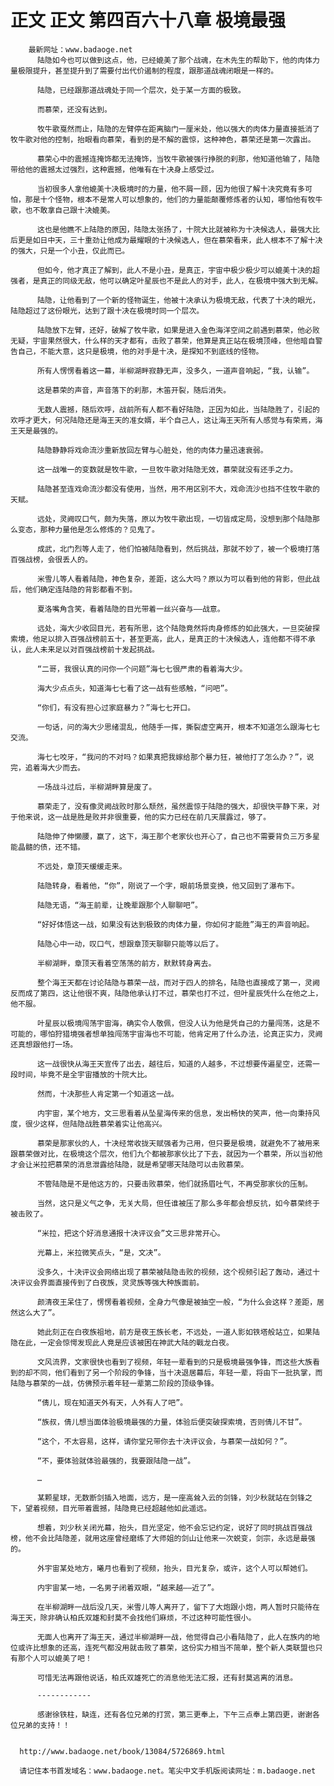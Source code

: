 # 正文 正文 第四百六十八章 极境最强
        最新网址：www.badaoge.net
          陆隐如今也可以做到这点，他，已经媲美了那个战魂，在木先生的帮助下，他的肉体力量极限提升，甚至提升到了需要付出代价遏制的程度，跟那道战魂闭眼是一样的。
      
          陆隐，已经跟那道战魂处于同一个层次，处于某一方面的极致。
      
          而慕荣，还没有达到。
      
          牧牛歌戛然而止，陆隐的左臂停在距离脑门一厘米处，他以强大的肉体力量直接抵消了牧牛歌对他的控制，抬眼看向慕荣，看到的是不解的震惊，这种神色，慕荣还是第一次露出。
      
          慕荣心中的震撼连掩饰都无法掩饰，当牧牛歌被强行挣脱的刹那，他知道他输了，陆隐带给他的震撼太过强烈，这种震撼，他唯有在十决身上感受过。
      
          当初很多人拿他媲美十决极境时的力量，他不屑一顾，因为他很了解十决究竟有多可怕，那是十个怪物，根本不是常人可以想象的，他们的力量能颠覆修炼者的认知，哪怕他有牧牛歌，也不敢拿自己跟十决媲美。
      
          这也是他瞧不上陆隐的原因，陆隐太张扬了，十院大比就被称为十决候选人，最强大比后更是如日中天，三十重劲让他成为最耀眼的十决候选人，但在慕荣看来，此人根本不了解十决的强大，只是一个小丑，仅此而已。
      
          但如今，他才真正了解到，此人不是小丑，是真正，宇宙中极少极少可以媲美十决的超强者，是真正的同级无敌，他可以确定叶星辰也不是此人的对手，此人，在极境中强大到无解。
      
          陆隐，让他看到了一个新的怪物诞生，他被十决承认为极境无敌，代表了十决的眼光，陆隐超过了这份眼光，达到了跟十决在极境时同一个层次。
      
          陆隐放下左臂，还好，破解了牧牛歌，如果是进入金色海洋空间之前遇到慕荣，他必败无疑，宇宙果然很大，什么样的天才都有，击败了慕荣，他算是真正站在极境顶峰，但他暗自警告自己，不能大意，这只是极境，他的对手是十决，是探知不到底线的怪物。
      
          所有人愣愣看着这一幕，半柳湖畔寂静无声，没多久，一道声音响起，“我，认输”。
      
          这是慕荣的声音，声音落下的刹那，木笛开裂，随后消失。
      
          无数人震撼，随后欢呼，战前所有人都不看好陆隐，正因为如此，当陆隐胜了，引起的欢呼才更大，何况陆隐还是海王天的准女婿，半个自己人，这让海王天所有人感觉与有荣焉，海王天是最强的。
      
          陆隐静静将戏命流沙重新放回左臂与心脏处，他的肉体力量迅速衰弱。
      
          这一战唯一的变数就是牧牛歌，一旦牧牛歌对陆隐无效，慕荣就没有还手之力。
      
          陆隐甚至连戏命流沙都没有使用，当然，用不用区别不大，戏命流沙也挡不住牧牛歌的天赋。
      
          远处，灵阙叹口气，颇为失落，原以为牧牛歌出现，一切皆成定局，没想到那个陆隐那么变态，那种力量他是怎么修炼的？见鬼了。
      
          成武，北门烈等人走了，他们怕被陆隐看到，然后挑战，那就不妙了，被一个极境打落百强战榜，会很丢人的。
      
          米雪儿等人看着陆隐，神色复杂，差距，这么大吗？原以为可以看到他的背影，但此战后，他们确定连陆隐的背影都看不到。
      
          夏洛嘴角含笑，看着陆隐的目光带着一丝兴奋与——战意。
      
          远处，海大少收回目光，若有所思，这个陆隐竟然将肉身修炼的如此强大，一旦突破探索境，他足以排入百强战榜前五十，甚至更高，此人，是真正的十决候选人，连他都不得不承认，此人未来足以对百强战榜前十发起挑战。
      
          “二哥，我很认真的问你一个问题”海七七很严肃的看着海大少。
      
          海大少点点头，知道海七七看了这一战有些感触，“问吧”。
      
          “你们，有没有担心过家庭暴力？”海七七开口。
      
          一句话，问的海大少思绪混乱，他随手一挥，撕裂虚空离开，根本不知道怎么跟海七七交流。
      
          海七七咬牙，“我问的不对吗？如果真把我嫁给那个暴力狂，被他打了怎么办？”，说完，追着海大少而去。
      
          一场战斗过后，半柳湖畔算是废了。
      
          慕荣走了，没有像灵阙战败时那么颓然，虽然震惊于陆隐的强大，却很快平静下来，对于他来说，这一战是胜是败并非很重要，他的实力已经在前几天展露过，够了。
      
          陆隐伸了伸懒腰，赢了，这下，海王那个老家伙也开心了，自己也不需要背负三万多星能晶髓的债，还不错。
      
          不远处，章顶天缓缓走来。
      
          陆隐转身，看着他，“你”，刚说了一个字，眼前场景变换，他又回到了瀑布下。
      
          陆隐无语，“海王前辈，让晚辈跟那个人聊聊吧”。
      
          “好好体悟这一战，如果没有达到极致的肉体力量，你如何才能胜”海王的声音响起。
      
          陆隐心中一动，叹口气，想跟章顶天聊聊只能等以后了。
      
          半柳湖畔，章顶天看着空荡荡的前方，默默转身离去。
      
          整个海王天都在讨论陆隐与慕荣一战，而对于四人的排名，陆隐也直接成了第一，灵阙反而成了第四，这让他很不爽，陆隐他承认打不过，慕荣也打不过，但叶星辰凭什么在他之上，他不服。
      
          叶星辰以极境闯荡宇宙海，确实令人敬佩，但没人认为他是凭自己的力量闯荡，这是不可能的，哪怕狩猎境强者想单独闯荡宇宙海也不可能，他肯定用了什么办法，论真正实力，灵阙还真想跟他打一场。
      
          这一战很快从海王天宣传了出去，越往后，知道的人越多，不过想要传遍星空，还需一段时间，毕竟不是全宇宙播放的十院大比。
      
          然而，十决那些人肯定第一个知道这一战。
      
          内宇宙，某个地方，文三思看着从坠星海传来的信息，发出畅快的笑声，他一向秉持风度，很少这样，但陆隐战胜慕荣着实让他高兴。
      
          慕荣是那家伙的人，十决经常收拢天赋强者为己用，但只要是极境，就避免不了被用来跟慕荣做对比，在极境这个层次，他们九个都被那家伙比了下去，就因为一个慕荣，所以当初他才会让米拉把慕荣的消息泄露给陆隐，就是希望哪天陆隐可以击败慕荣。
      
          不管陆隐是不是他这方的，只要击败慕荣，他们就扬眉吐气，不再受那家伙的压制。
      
          当然，这只是义气之争，无关大局，但任谁被压了那么多年都会想反抗，如今慕荣终于被击败了。
      
          “米拉，把这个好消息通报十决评议会”文三思非常开心。
      
          光幕上，米拉微笑点头，“是，文决”。
      
          没多久，十决评议会网络出现了慕荣被陆隐击败的视频，这个视频引起了轰动，通过十决评议会界面直接传到了白夜族，灵灵族等强大种族面前。
      
          颜清夜王呆住了，愣愣看着视频，全身力气像是被抽空一般，“为什么会这样？差距，居然这么大了”。
      
          她此刻正在白夜族祖地，前方是夜王族长老，不远处，一道人影如铁塔般站立，如果陆隐在此，一定会惊愕发现此人竟是应该被困在神武大陆的戰龙白夜。
      
          文风流界，文家很快也看到了视频，年轻一辈看到的只是极境最强争锋，而这些大族看到的却不同，他们看到了另一个阶段的争锋，当十决退居幕后，年轻一辈，将由下一批执掌，而陆隐与慕荣的一战，仿佛预示着年轻一辈第二阶段的顶级争锋。
      
          “倩儿，现在知道天外有天，人外有人了吧”。
      
          “族叔，倩儿想当面体验极境最强的力量，体验后便突破探索境，否则倩儿不甘”。
      
          “这个，不太容易，这样，请你堂兄带你去十决评议会，与慕荣一战如何？”。
      
          “不，要体验就体验最强的，我要跟陆隐一战”。
      
          …
      
          某颗星球，无数断剑插入地面，远方，是一座高耸入云的剑锋，刘少秋就站在剑锋之下，望着视频，目光带着震撼，陆隐竟已经超越他如此遥远。
      
          想着，刘少秋关闭光幕，抬头，目光坚定，他不会忘记约定，说好了同时挑战百强战榜，他不会比陆隐差，就用这座曾经磨练了大师姐的剑山让他来一次蜕变，剑宗，永远是最强的。
      
          外宇宙某处地方，曦月也看到了视频，抬头，目光复杂，或许，这个人可以帮她们。
      
          内宇宙某一地，一名男子闭着双眼，“越来越——近了”。
      
          在半柳湖畔一战后没几天，米雪儿等人离开了，留下了大炮跟小炮，两人暂时只能待在海王天，除非确认柏氏双雄和封莫不会找他们麻烦，不过这种可能性很小。
      
          无面人也离开了海王天，通过半柳湖畔一战，他觉得自己小看陆隐了，此人在族内的地位或许比想象的还高，连死气都没用就击败了慕荣，这份实力相当不简单，整个新人类联盟也只有那个人可以媲美了吧！
      
          可惜无法再跟他说话，柏氏双雄死亡的消息他无法汇报，还有封莫逃离的消息。
      
          ------------
      
          感谢徐铁柱，缺连，还有各位兄弟的打赏，第三更奉上，下午三点奉上第四更，谢谢各位兄弟的支持！！
      
      
      http://www.badaoge.net/book/13084/5726869.html
      
      请记住本书首发域名：www.badaoge.net。笔尖中文手机版阅读网址：m.badaoge.net
